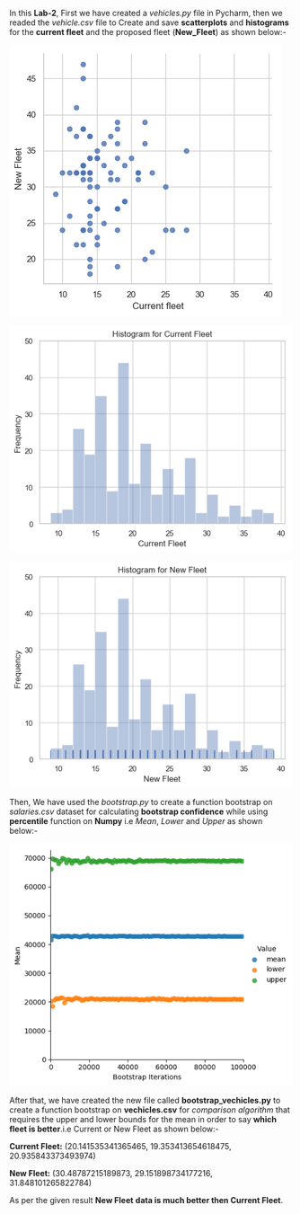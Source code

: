 In this **Lab-2**, First we have created a _vehicles.py_ file in Pycharm, then we readed the _vehicle.csv_ file to Create and save **scatterplots** and **histograms** for the **current fleet** and the proposed fleet (**New_Fleet**) as shown below:-

![logo](./scaterplot.png?raw=true)

![logo](./current_fleet_histogram.png?raw=true)

![logo](./New_Fleet_Histogram.png?raw=true)


Then, We have used the _bootstrap.py_ to create a function bootstrap on _salaries.csv_ dataset for calculating **bootstrap confidence**  while using **percentile** function on **Numpy** i.e _Mean_, _Lower_ and _Upper_ as shown below:-

![logo](./bootstrap_confidence.png?raw=true)

After that, we have created the new file called **bootstrap_vechicles.py** to create a function bootstrap on **vechicles.csv** for _comparison algorithm_ that requires the upper and lower bounds for the mean in order to say **which fleet is better**.i.e Current or New Fleet as shown below:-

**Current Fleet:**
(20.141535341365465, 19.353413654618475, 20.935843373493974)

**New Fleet:**
(30.48787215189873, 29.151898734177216, 31.848101265822784)

As per the given result **New Fleet** **data is much better then Current Fleet**.